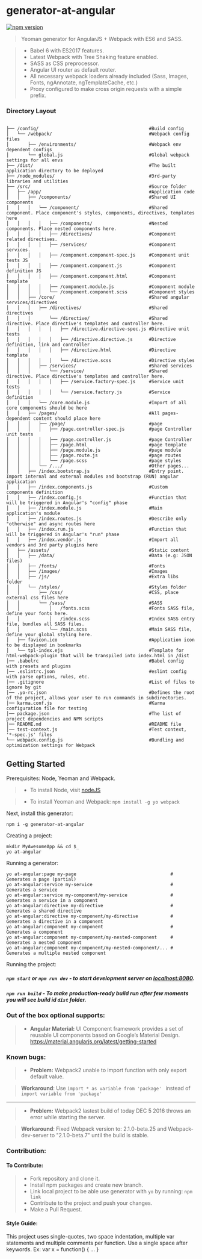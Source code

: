 # generator-at-angular

[![npm version](https://badge.fury.io/js/generator-at-angular.svg)](https://badge.fury.io/js/generator-at-angular)

> Yeoman generator for AngularJS + Webpack with ES6 and SASS.

> * Babel 6 with ES2017 features.
> * Latest Webpack with Tree Shaking feature enabled.
> * SASS as CSS preprocessor.
> * Angular UI router as default router.
> * All necessary webpack loaders already included (Sass, Images, Fonts, ngAnnotate, ngTemplateCache, etc.)
> * Proxy configured to make cross origin requests with a simple prefix.


### Directory Layout

```shell

├── /config/                                         #Build config
│   └── /webpack/                                    #Webpack config files
│       ├── /environments/                           #Webpack env dependent configs
│       └── global.js                                #Global webpack settings for all envs
├── /dist/                                           #The built application directory to be deployed
├── /node_modules/                                   #3rd-party libraries and utilities
├── /src/                                            #Source folder
│   ├── /app/                                        #Application code
│   │   ├── /components/                             #Shared UI components
│   │   │   └── /component/                          #Shared component. Place component's styles, components, directives, templates here
│   │   │   │   ├── /components/                     #Nested components. Place nested components here.
│   │   │   │   ├── /directives/                     #Component related directives.
│   │   │   │   ├── /services/                       #Component services.
│   │   │   │   ├── /component.component-spec.js     #Component unit tests JS                 
│   │   │   │   ├── /component.component.js          #Component definition JS                 
│   │   │   │   ├── /component.component.html        #Component template          
│   │   │   │   ├── /component.module.js             #Component module                 
│   │   │   │   └── /component.component.scss        #Component styles             
│   │   ├── /core/                                   #Shared angular services/directives
│   │   │   ├── /directives/                         #Shared directives
│   │   │       └── /directive/                      #Shared directive. Place directive's templates and controller here.
│   │   │   │   │   ├── /directive.directive-spec.js #Directive unit tests
│   │   │   │   │   ├── /directive.directive.js      #Directive definition, link and controller
│   │   │   │   │   ├── /directive.html              #Directive template
│   │   │   │   │   └── /directive.scss              #Directive styles
│   │   │   ├── /services/                           #Shared services
│   │   │       └── /service/                        #Shared directive. Place directive's templates and controller here.
│   │   │   │   │   ├── /service.factory-spec.js     #Service unit tests
│   │   │   │   │   └── /service.factory.js          #Service definition
│   │   │   └── /core.module.js                      #Import of all core components should be here
│   │   ├── /pages/                                  #All pages-dependent content should place here
│   │   │   ├── /page/                               #page
│   │   │   │   ├── /page.controller-spec.js         #page Controller unit tests
│   │   │   │   ├── /page.controller.js              #page Controller
│   │   │   │   ├── /page.html                       #page template
│   │   │   │   ├── /page.module.js                  #page module
│   │   │   │   ├── /page.route.js                   #page routes
│   │   │   │   └── /page.scss                       #page styles
│   │   │   └── /.../                                #Other pages...
│   │   ├── /index.bootstrap.js                      #Entry point. Import internal and external modules and bootstrap (RUN) angular application
│   │   ├── /index.components.js                     #Custom components definition
│   │   ├── /index.config.js                         #Function that will be triggered in Angular's "config" phase
│   │   ├── /index.module.js                         #Main application's module
│   │   ├── /index.routes.js                         #Describe only "otherwise" and async routes here
│   │   ├── /index.run.js                            #Function that will be triggered in Angular's "run" phase
│   │   ├── /index.vendor.js                         #Import all vendors and 3rd party plugins here
│   ├── /assets/                                     #Static content
│   │   ├── /data/                                   #Data (e.g: JSON files)
│   │   ├── /fonts/                                  #Fonts
│   │   ├── /images/                                 #Images
│   │   ├── /js/                                     #Extra libs folder
│   │   └── /styles/                                 #Styles folder
│   │       ├── /css/                                #CSS, place external css files here
│   │       └── /sass/                               #SASS
│   │           │   /fonts.scss                      #Fonts SASS file, define your fonts here.
│   │           │   /index.scss                      #Index SASS entry file, bundles all SASS files.
│   │           └── /main.scss                       #Main SASS file, define your global styling here.
│   ├── favicon.ico                                  #Application icon to be displayed in bookmarks
│   └── tpl-index.ejs                                #Template for html-webpack-plugin that will be transpiled into index.html in /dist
│── .babelrc                                         #Babel config with presets and plugins
│── .eslintrc.json                                   #eslint config with parse options, rules, etc.
│── .gitignore                                       #List of files to ignore by git
│── .yo-rc.json                                      #Defines the root of the project, allows your user to run commands in subdirectories.
│── karma.conf.js                                    #Karma configuration file for testing
│── package.json                                     #The list of project dependencies and NPM scripts
│── README.md                                        #README file
│── test-context.js                                  #Test context, '*-spec.js' files
└── webpack.config.js                                #Bundling and optimization settings for Webpack
```


Getting Started
-------------

Prerequisites: Node, Yeoman and Webpack.
  > * To install Node, visit [nodeJS](https://nodejs.org/en/)

  > * To install Yeoman and Webpack:
        `npm install -g yo webpack`

Next, install this generator:

    npm i -g generator-at-angular


Creating a project:

    mkdir MyAwesomeApp && cd $_
    yo at-angular


Running a generator:

    yo at-angular:page my-page                                   # Generates a page (partial)
    yo at-angular:service my-service                             # Generates a service
    yo at-angular:service my-component/my-service                # Generates a service in a component
    yo at-angular:directive my-directive                         # Generates a shared directive
    yo at-angular:directive my-component/my-directive            # Generates a directive in a component
    yo at-angular:component my-component                         # Generates a component
    yo at-angular:component my-component/my-nested-component     # Generates a nested component
    yo at-angular:component my-component/my-nested-component/... # Generates a multiple nested component

Running the project:

##### `npm start` or `npm run dev` - to start development server on [localhost:8080](http://localhost:8080).
##### `npm run build` - To make production-ready build run  after few moments you will see build id `dist` folder.


### Out of the box optional supports:

  > * **Angular Material:**
       UI Component framework provides a set of reusable UI components based on Google’s Material Design. https://material.angularjs.org/latest/getting-started


### Known bugs:
  > * **Problem:** Webpack2 unable to import function with only export default value.

  >   **Workaround**: Use ```import * as variable from 'package' ``` instead of ```import variable from 'package' ```

  <hr/>

  > * **Problem:** Webpack2 lastest build of today DEC 5 2016 throws an error while starting the server.

  >   **Workaround**: Fixed Webpack version to: 2.1.0-beta.25 and Webpack-dev-server to "2.1.0-beta.7" until the build is stable.

### Contribution:

#### To Contribute:
  > * Fork repository and clone it.
  > * Install npm packages and create new branch.
  > * Link local project to be able use generator with `yo` by running: `npm link`
  > * Contribute to the project and push your changes.
  > * Make a Pull Request.

#### Style Guide:
  This project uses single-quotes, two space indentation, multiple var statements and multiple comments per function. Use a single space after keywords. Ex: var x = function() { ... }
